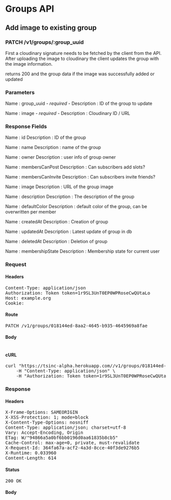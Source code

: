 # Groups API

## Add image to existing group

### PATCH /v1/groups/:group_uuid

First a cloudinary signature needs to be fetched by the client from the API. After uploading the image to cloudinary the client updates the group with the image information.

returns 200 and the group data if the image was successfully added or updated

### Parameters

Name : group_uuid *- required -*
Description : ID of the group to update

Name : image *- required -*
Description : Cloudinary ID / URL


### Response Fields

Name : id
Description : ID of the group

Name : name
Description : name of the group

Name : owner
Description : user info of group owner

Name : membersCanPost
Description : Can subscribers add slots?

Name : membersCanInvite
Description : Can subscribers invite friends?

Name : image
Description : URL of the group image

Name : description
Description : The description of the group

Name : defaultColor
Description : default color of the group, can be overwritten per member

Name : createdAt
Description : Creation of group

Name : updatedAt
Description : Latest update of group in db

Name : deletedAt
Description : Deletion of group

Name : membershipState
Description : Membership state for current user

### Request

#### Headers

<pre>Content-Type: application/json
Authorization: Token token=1r9SL3UnT0EP0WPRoseCwQUtaLo
Host: example.org
Cookie: </pre>

#### Route

<pre>PATCH /v1/groups/018144ed-8aa2-4645-b935-4645969a8fae</pre>

#### Body
```javascript

```


#### cURL

<pre class="request">curl &quot;https://tsinc-alpha.herokuapp.com//v1/groups/018144ed-8aa2-4645-b935-4645969a8fae&quot; -d &#39;{&quot;image&quot;:&quot;v1234567/dfhjghjkdisudgfds7iyf.jpg&quot;}&#39; -X PATCH \
	-H &quot;Content-Type: application/json&quot; \
	-H &quot;Authorization: Token token=1r9SL3UnT0EP0WPRoseCwQUtaLo&quot;</pre>

### Response

#### Headers

<pre>X-Frame-Options: SAMEORIGIN
X-XSS-Protection: 1; mode=block
X-Content-Type-Options: nosniff
Content-Type: application/json; charset=utf-8
Vary: Accept-Encoding, Origin
ETag: W/&quot;94866a5a0bf6bb0196d0aa61835b8cb5&quot;
Cache-Control: max-age=0, private, must-revalidate
X-Request-Id: 364fa67a-acf2-4a3d-8cce-40f3de9276b5
X-Runtime: 0.033960
Content-Length: 614</pre>

#### Status

<pre>200 OK</pre>

#### Body

```javascript

```
